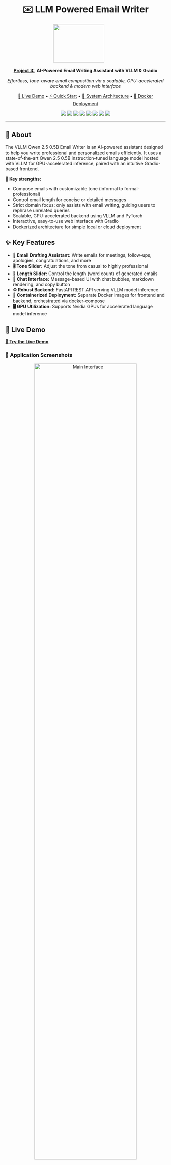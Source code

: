 # <div align="center"> ✉️ LLM Powered Email Writer</div>

<div align="center">
  <img src="./readMEFiles/image.png" height="120" width="160"/>
  &nbsp;&nbsp;&nbsp;&nbsp;&nbsp;&nbsp;
  <img src="./readMEFiles/saal.png"  height="10"/>
  <p>
    <strong><u>Project 3:</u>&nbsp;&nbsp;AI-Powered Email Writing Assistant with VLLM & Gradio</strong>
  </p>
  <p>
    <em>Effortless, tone-aware email composition via a scalable, GPU-accelerated backend & modern web interface</em>
  </p>
  
  <p>
    <a href="#-live-demo">🚀 Live Demo</a> • 
    <a href="#-quick-installation">⚡ Quick Start</a> • 
    <a href="#-architecture">🧠 System Architecture</a> • 
    <a href="#-docker-deployment">🐳 Docker Deployment</a>
  </p>
  
  
  <p>
    <img src="https://img.shields.io/badge/Python-3.10-blue?style=flat-square&logo=python&logoColor=white">
    <img src="https://img.shields.io/badge/UI-Gradio-3F77E9?style=flat-square&logo=python&logoColor=white">
    <img src="https://img.shields.io/badge/Docker-2496ED?style=flat-square&logo=docker&logoColor=white">
    <img src="https://img.shields.io/badge/VLLM-Qwen2.5B-7f6cff?style=flat-square">
    <img src="https://img.shields.io/badge/FastAPI-009688?style=flat-square&logo=fastapi&logoColor=white">
    <img src="https://img.shields.io/badge/PyTorch-EE4C2C?style=flat-square&logo=pytorch&logoColor=white">
    <img src="https://img.shields.io/badge/GPU-Enabled-brightgreen?style=flat-square&logo=nvidia&logoColor=white">
    <img src="https://img.shields.io/badge/Huggingface-blue?style=flat-square&logo=huggingface">
  </p>
</div>

---

## 🎯 About

The VLLM Qwen 2.5 0.5B Email Writer is an AI-powered assistant designed to help you write professional and personalized emails efficiently. It uses a state-of-the-art Qwen 2.5 0.5B instruction-tuned language model hosted with VLLM for GPU-accelerated inference, paired with an intuitive Gradio-based frontend.

**🔬 Key strengths:**
- Compose emails with customizable tone (informal to formal-professional)
- Control email length for concise or detailed messages
- Strict domain focus: only assists with email writing, guiding users to rephrase unrelated queries
- Scalable, GPU-accelerated backend using VLLM and PyTorch
- Interactive, easy-to-use web interface with Gradio
- Dockerized architecture for simple local or cloud deployment


## ✨ Key Features

- **📨 Email Drafting Assistant:** Write emails for meetings, follow-ups, apologies, congratulations, and more
- **🎚️ Tone Slider:** Adjust the tone from casual to highly professional
- **📏 Length Slider:** Control the length (word count) of generated emails
- **🔄 Chat Interface:** Message-based UI with chat bubbles, markdown rendering, and copy button
- **⚙️ Robust Backend:** FastAPI REST API serving VLLM model inference
- **🐳 Containerized Deployment:** Separate Docker images for frontend and backend, orchestrated via docker-compose
- **🖥️ GPU Utilization:** Supports Nvidia GPUs for accelerated language model inference

## 🌟 Live Demo
**[🚀 Try the Live Demo](http://localhost:8000/)**

### 📸 Application Screenshots
<div align="center">
  <!-- ADD YOUR SCREENSHOTS HERE -->
  <img src="./readMEFiles/ui1.png" alt="Main Interface" width="80%"/>
  <p><em>Main Recommendation Interface</em></p>
  
  <img src="./readMEFiles/ui2.png"  width="45%"/>
  <img src="./readMEFiles/ui3.png"  width="45%"/>
  <p><em>Enter User ID and Current Movie and also can give some rating on movie</em></p>
</div>


## 🧠 Model Architecture

### 🔄 Approach Overview
```mermaid
graph TD
    A["Grado Website"]
    A --> B["Get User-Prompt + <br>Adjust Slider -> <br>EMail 'tone' and 'length'"]
    B --> C["Initiate Http Post <br>request to Backend"]

    D["Vllm Model"]
    D --> E["Load the Env <br>Variable and Login HuggingFace-Hub"]
    E --> F["Empty Cuda Cache"]
    F --> G["Load and initiate LLM <br>model based on  <br>'System and User' role using Vllm"]
    G --> H["LaunchFastApi and <br>open POST URL endpoint"]      
    H --> I["Receive HTTP Post requests <br>from Gradio and Extract <br>Tones and Temparature"]
    C --> I


    I --  If request related to <br> writing Email --> J["Inference the LLM model <br>with Queries, Tones(Casual to <br>Professional) and length"]
    I -- else: create a response <br>  to ask user to send <br> request for writing Emails--> K
    J --> K["Send the response <br>to Website"]
    K --> A

```

## System Components:

### 1. **FrontEnd - Gradio UI (ui.py)**
- **Interface:** Gradio Chat-Interface, Email tone(Casual to Professional) and length slider
- **Functionality**:
  - Accepts user message 
  - Convert UI state to JSON payload
  - Sends request to backend REST API (/askQuestion) 

- **Technologies**: 
  - gr.Interface, custom components for sliders & textboxes
  - Markdown rendering for responses
  - Button to copy output email

### 2. **API Layer – FastAPI App (main.py)**:
  - **Route**: /askQuestion (POST)
  - **Receives**: JSON payload with
    - **prompt**: User Message
    - **tone**: value from 0 (casual) to 100 (very professional)
    - **length**: range from 50 to 1000 words

- **Core Logic**:
  - Preprocesses user input
  - Constructs structured system prompt for Qwen2.5
  - Calls vllm_engine.generate() for inference
  - Filters response for formatting
  - **Returns**:  JSON output containing the final email text

### 3. **Model Backend - VLLM Runtime**:
  - **Model Used**: Qwen2.5-0.5B-Instruct
  - **System Prompt Template**: Instruct LLM model to generate responses only for email generation and skip other conversational prompt
  - **User Prompt Template**: Custom email template with tone and length hints
  - **Deployment**: Docker & GPU Support


### 4. **Deployment - Docker & GPU Support**:
  - **Frontend Container**: 
    - **Base**: continuumio/anaconda3
    - **Ports**: Host 8000 → Container 8710

  - **Backend Container**:
    - **Base**: continuumio/anaconda3
    - **Ports**: Host 8010 → Container 8709
    - **Libs**: torch, vllm, fastapi, python-dotenv

## 🛠️ Technology Stack

<div align="center">

**ML & LLM**: 
![Python](https://img.shields.io/badge/Python-3776AB?style=for-the-badge&logo=python&logoColor=white)
![pytorch](https://img.shields.io/badge/pytorch-150458?style=for-the-badge&logo=pytorch&logoColor=white)
![VLLM](https://img.shields.io/badge/VLLM-013243?style=for-the-badge&logo=&logoColor=white)

**UI & Visualization**
![Gradio](https://img.shields.io/badge/Gradio-FF7C00?style=for-the-badge&logo=gradio&logoColor=white)


**Development & Deployment**
![Jupyter](https://img.shields.io/badge/Jupyter-F37626?style=for-the-badge&logo=jupyter&logoColor=white)
![Git](https://img.shields.io/badge/Git-F05032?style=for-the-badge&logo=git&logoColor=white)
![Docker](https://img.shields.io/badge/Docker-2496ED?style=for-the-badge&logo=docker&logoColor=white)

</div>


## 📝 Project  app.py class Structure
```
├── class GradioUi                         
│   ├── 📄 __init__()              
│   ├── 📄 respond(message, history, tone, length)  
│   └── 📄 launchBot()

```
---
## 📝 Project  main.py (backend) class Structure
```
├── class ModelCall                         
│   ├── 📄 __init__(llm, top_p: float = 0.95, max_tokens: int = 512)             
│   └── 📄 makeQuery(query, tone:float=0.8, length:int=100)  
│   
├── def create_app(modelName)
└── def main() 
```

### 🎯 Basic Usage

  - **ui.py**:
    ```python
    class GradioUi(): 
          . 
          .  
          .  
          .  
          . 
  
      def launchBot(self): 
          chat = gd.ChatInterface(
              fn=self.respond,
              chatbot=self.chatbot,
              title="Echo Bot",                             # add your preferred Bot title name
              theme="default",
              examples=[                                    # change or add more examples if needed
                  ["Write an email requesting a meeting with my manager"],
                  ["Draft a professional email to follow up on a job application"],
                  ["Create an email to inform the team about a deadline extension"],
                  ["Write an email apologizing for missing a meeting"],
                  ["Compose an email to congratulate a colleague on their promotion"],
                  ["Write an email requesting feedback on my recent presentation"]
              ],
              type="messages",
              save_history = False, 
              fill_height=True,
              stop_btn = True,
              autoscroll	=True,
              additional_inputs=[                          # can modify the tone and email length slider
                  gd.Slider(minimum=0, maximum=100, step=1, value=50, label="Email Tone "), 
                  gd.Slider(minimum=0, maximum=1000, step=1, value=50, label="Email Length")
              ],
              css="#mychatbot{height: 65vh}"
          )
    ```

### 🔧 Advanced Configuration for LLM model
  - **Create a '.env' file inside 'vllm_model' folder and inside .env file use below snippet**:
  ```text
  keys = "here paste your huggingface-hub token"
  ```
```python
def main():
    .  
    .  
    .  
    .  
    .  
    model_name = "unsloth/Qwen2.5-0.5B-Instruct"  # here you can use different LLM model from huggingface according to you VRAM size
    llm = LLM(model=model_name, dtype="float16") # you can change the data-type if needed
    .  
    .  
    . 
    .  
```

## 📦 Installation & Setup

### Prerequisites
``` text
• Docker & Docker Compose installed
• Nvidia GPU with CUDA drivers (for backend inference)
• Internet access to pull Docker images and model weights
```
```bash
Python==3.10
gradio
huggingface_hub
numpy
pandas
torch
Git
```

### ⚡ Quick Installation Using Docker Compose
1. **Clone the Repository**
   ```bash
   https://github.com/NiazMahmud2001/emailWriterProject.git
   cd emailWriterProject
   ```

2. **Build and start containers in docker**
   ```bash 
   docker-compose up --build
   ```
3. **Open your browser at**
   ```bash 
   http://localhost:8000
   ```


## 🤝 Contributing

We welcome contributions from the community! Here's how you can help:

### 🎯 Areas for Contribution
- 🎨 **UI/UX Enhancement** - Better user interface design
- 🔧 **Code Optimization** - Performance improvements
- 📚 **Documentation** - Better guides and tutorials
- 🐛 **Bug Fixes** - Issue resolution


## 📚 Additional Resources

### 📖 Learning Materials
- [Three Tier Architecture](https://www.geeksforgeeks.org/dbms/introduction-of-3-tier-architecture-in-dbms-set-2/)
- [Dockerize VLLM model](https://docs.vllm.ai/en/stable/deployment/docker.html)
- [List of LLM models supported by VLLM](https://docs.vllm.ai/en/v0.7.0/models/supported_models.html)
- [Gradio Documentation](https://gradio.app/docs/)


## 📞 Contact & Support

**👨‍💻 Developer:** Niaz Mahmud
- **GitHub:** [@NiazMahmud](https://github.com/NiazMahmud2001?tab=repositories)
- **LinkedIn:** [LinkedIn Profile](www.linkedin.com/in/niaz-mahmud-5b158b245)
- **Email:** [U21102204@sharjah.ac.ae](mailto:U21102204@sharjah.ac.ae)

---

<div align="center">
  <p><strong>Made with ❤️ and lots of ☕</strong></p>
  <p>⭐ <strong>Star this repository if you found it helpful!</strong> ⭐</p>
</div>
